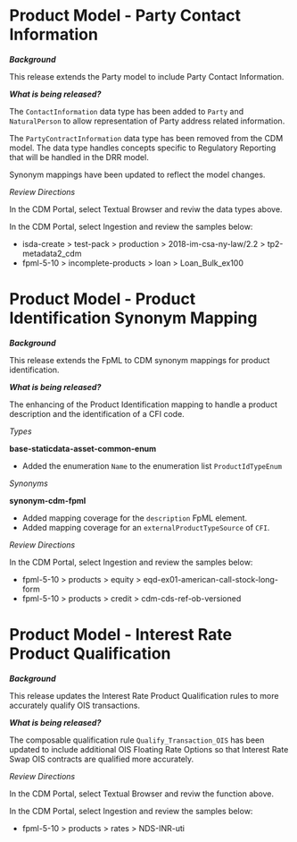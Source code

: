 # Product Model - Party Contact Information

**_Background_**

This release extends the Party model to include Party Contact Information.

**_What is being released?_**

The `ContactInformation` data type has been added to `Party` and `NaturalPerson` to allow representation of Party address related information.

The `PartyContractInformation` data type has been removed from the CDM model.  The data type handles concepts specific to Regulatory Reporting that will be handled in the DRR model.

Synonym mappings have been updated to reflect the model changes.

_Review Directions_

In the CDM Portal, select Textual Browser and reviw the data types above.

In the CDM Portal, select Ingestion and review the samples below:

- isda-create > test-pack > production > 2018-im-csa-ny-law/2.2 > tp2-metadata2_cdm
- fpml-5-10 > incomplete-products > loan > Loan_Bulk_ex100

# Product Model - Product Identification Synonym Mapping

**_Background_**

This release extends the FpML to CDM synonym mappings for product identification.

**_What is being released?_**

The enhancing of the Product Identification mapping to handle a product description and the identification of a CFI code.

_Types_

**base-staticdata-asset-common-enum**
- Added the enumeration `Name` to the enumeration list `ProductIdTypeEnum`

_Synonyms_

**synonym-cdm-fpml**

- Added mapping coverage for the `description` FpML element.
- Added mapping coverage for an `externalProductTypeSource` of `CFI`.

_Review Directions_

In the CDM Portal, select Ingestion and review the samples below:

- fpml-5-10 > products > equity > eqd-ex01-american-call-stock-long-form
- fpml-5-10 > products > credit > cdm-cds-ref-ob-versioned

# Product Model - Interest Rate Product Qualification

**_Background_**

This release updates the Interest Rate Product Qualification rules to more accurately qualify OIS transactions.

**_What is being released?_**

The composable qualification rule `Qualify_Transaction_OIS` has been updated to include additional OIS Floating Rate Options so that Interest Rate Swap OIS contracts are qualified more accurately.

_Review Directions_

In the CDM Portal, select Textual Browser and reviw the function above.

In the CDM Portal, select Ingestion and review the samples below:

- fpml-5-10 > products > rates > NDS-INR-uti
